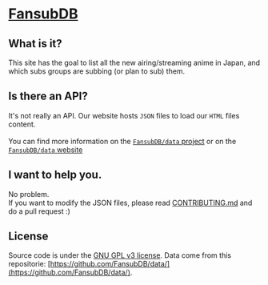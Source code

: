 # [FansubDB][url]

## What is it?

This site has the goal to list all the new airing/streaming anime in Japan, and which subs groups are subbing (or plan to sub) them.

## Is there an API?

It's not really an API.
Our website hosts `JSON` files to load our `HTML` files content.
<br><br>
You can find more information on the [`FansubDB/data` project](https://github.com/FansubDB/data/blob/master/README.md) or on the [`FansubDB/data` website](https://fansubdb.github.io/data/)

## I want to help you.

No problem.
<br>
If you want to modify the JSON files, please read [CONTRIBUTING.md][TLDRContributing] and do a pull request :)

## License

Source code is under the [GNU GPL v3 license][GPLv3]. Data come from this repositorie: [https://github.com/FansubDB/data/](https://github.com/FansubDB/data/).

[url]: https://fansubdb.github.io
[automne2014JSON]: https://fansubdb.github.io/data/fr/2014/automne.json
[TLDRContributing]: CONTRIBUTING.md#the-short-version-modifying-a-json-file
[GPLv3]: https://www.gnu.org/licenses/gpl-3.0.txt
